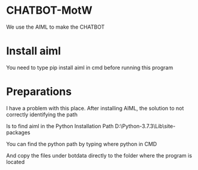 # CHATBOT-MotW
We use the AIML to make the CHATBOT
# Install aiml
You need to type pip install aiml in cmd before running this program
# Preparations
I have a problem with this place. After installing AIML, the solution to not correctly identifying the path

Is to find aiml in the Python Installation Path D:\Python-3.7.3\Lib\site-packages

You can find the python path by typing where python in CMD

And copy the files under botdata directly to the folder where the program is located
